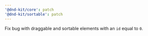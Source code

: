 ```yaml
---
'@dnd-kit/core': patch
'@dnd-kit/sortable': patch
---
```


Fix bug with draggable and sortable elements with an `id` equal to `0`.

